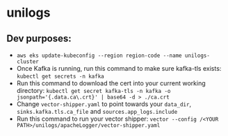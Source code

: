 # unilogs

## Dev purposes:

- `aws eks update-kubeconfig --region region-code --name unilogs-cluster`
- Once Kafka is running, run this command to make sure kafka-tls exists: `kubectl get secrets -n kafka`
- Run this command to download the cert into your current working directory: `kubectl get secret kafka-tls -n kafka -o jsonpath='{.data.ca\.crt}' | base64 -d > ./ca.crt`
- Change `vector-shipper.yaml` to point towards your `data_dir`, `sinks.kafka.tls.ca_file` and `sources.app_logs.include`
- Run this command to run your vector shipper: `vector --config /<YOUR PATH>/unilogs/apacheLogger/vector-shipper.yaml`
